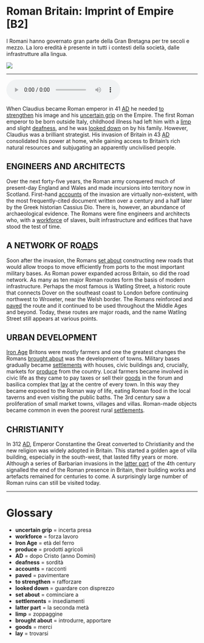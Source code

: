 # Roman Britain: Imprint of Empire   [B2]

I Romani hanno governato gran parte della Gran Bretagna per tre secoli e mezzo. La loro eredità è presente in tutti i contesti della società, dalle infrastrutture alla lingua.

![](Roman%20Britain%20Imprint%20of%20Empire.jpg)

--------------

<div>
<audio controls autoplay>
    <source src="https:/raw.githubusercontent.com/dartie/speakup/main/2024-03/Roman%20Britain%20Imprint%20of%20Empire.mp3" type="audio/mpeg">
</audio>
</div>


When Claudius became Roman emperor in 41 [AD](## "dopo Cristo (anno Domini)") he needed [to strengthen](## "rafforzare") his image and his [uncertain grip](## "incerta presa") on the Empire. The first Roman emperor to be born outside Italy, childhood illness had left him with a [limp](## "zoppaggine") and slight [deafness](## "sordità"), and he was [looked down](## "guardare con disprezzo") on by his family. However, Claudius was a brilliant strategist. His invasion of Britain in 43 [AD](## "dopo Cristo (anno Domini)") consolidated his power at home, while gaining access to Britain’s rich natural resources and subjugating an apparently uncivilised people.

## ENGINEERS AND ARCHITECTS
Over the next forty-five years, the Roman army conquered much of present-day England and Wales and made incursions into territory now in Scotland. First-hand [accounts](## "racconti") of the invasion are virtually non-existent, with the most frequently-cited document written over a century and a half later by the Greek historian Cassius Dio. There is, however, an abundance of archaeological evidence. The Romans were fine engineers and architects who, with a [workforce](## "forza lavoro") of slaves, built infrastructure and edifices that have stood the test of time.

## A NETWORK OF RO[AD](## "dopo Cristo (anno Domini)")S
Soon after the invasion, the Romans [set about](## "cominciare a") constructing new roads that would allow troops to move efficiently from ports to the most important military bases. As Roman power expanded across Britain, so did the road network. As many as ten major Roman routes form the basis of modern infrastructure. Perhaps the most famous is Watling Street, a historic route that connects Dover on the southeast coast to London before continuing northwest to Wroxeter, near the Welsh border. The Romans reinforced and [paved](## "pavimentare") the route and it continued to be used throughout the Middle Ages and beyond. Today, these routes are major roads, and the name Watling Street still appears at various points.

## URBAN DEVELOPMENT
[Iron Age](## "età del ferro") Britons were mostly farmers and one the greatest changes the Romans [brought about](## "introdurre, apportare") was the development of towns. Military bases gradually became [settlements](## "insediamenti") with houses, civic buildings and, crucially, markets for [produce](## "prodotti agricoli") from the country. Local farmers became involved in civic life as they came to pay taxes or sell their [goods](## "merci") in the forum and basilica complex that [lay](## "trovarsi") at the centre of every town. In this way they became exposed to the Roman way of life, eating Roman food in the local taverns and even visiting the public baths. The 3rd century saw a proliferation of small market towns, villages and villas. Roman-made objects became common in even the poorest rural [settlements](## "insediamenti"). 

## CHRISTIANITY
In 312 [AD](## "dopo Cristo (anno Domini)"), Emperor Constantine the Great converted to Christianity and the new religion was widely adopted in Britain. This started a golden age of villa building, especially in the south-west, that lasted fifty years or more. Although a series of Barbarian invasions in the [latter part](## "la seconda metà") of the 4th century signalled the end of the Roman presence in Britain, their building works and artefacts remained for centuries to come. A surprisingly large number of Roman ruins can still be visited today.  

--------------

<div style = "display:block; clear:both; page-break-after:always;"></div>

# Glossary
* **uncertain grip** = incerta presa
* **workforce** = forza lavoro
* **Iron Age** = età del ferro
* **produce** = prodotti agricoli
* **AD** = dopo Cristo (anno Domini)
* **deafness** = sordità
* **accounts** = racconti
* **paved** = pavimentare
* **to strengthen** = rafforzare
* **looked down** = guardare con disprezzo
* **set about** = cominciare a
* **settlements** = insediamenti
* **latter part** = la seconda metà
* **limp** = zoppaggine
* **brought about** = introdurre, apportare
* **goods** = merci
* **lay** = trovarsi

